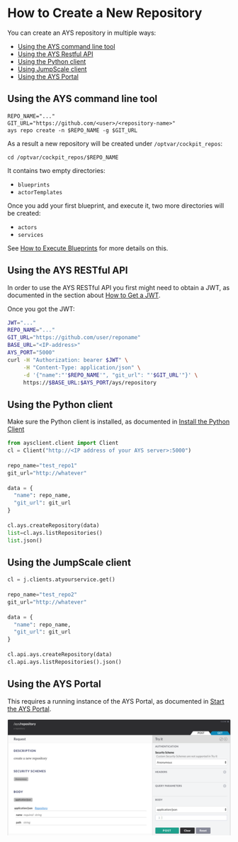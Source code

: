 # How to Create a New Repository

You can create an AYS repository in multiple ways:

- [Using the AYS command line tool](#cli)
- [Using the AYS Restful API](#rest)
- [Using the Python client](#python)
- [Using JumpScale client](#using-the-jumpScale-client)
- [Using the AYS Portal](#portal)


<a id="cli"></a>
## Using the AYS command line tool

```
REPO_NAME="..."
GIT_URL="https://github.com/<user>/<repository-name>"
ays repo create -n $REPO_NAME -g $GIT_URL
```

As a result a new repository will be created under `/optvar/cockpit_repos`:
```
cd /optvar/cockpit_repos/$REPO_NAME
```

It contains two empty directories:
- `blueprints`
- `actorTemplates`

Once you add your first blueprint, and execute it, two more directories will be created:

- `actors`
- `services`

See [How to Execute Blueprints](../Execute_blueprint/Execute_blueprint.md) for more details on this.

<a id="rest"></a>
## Using the AYS RESTful API

In order to use the AYS RESTful API you first might need to obtain a JWT, as documented in the section about [How to Get a JWT](../Get_JWT/Get_JWT.md).

Once you got the JWT:

```bash
JWT="..."
REPO_NAME="..."
GIT_URL="https://github.com/user/reponame"
BASE_URL="<IP-address>"
AYS_PORT="5000"
curl -H "Authorization: bearer $JWT" \
     -H "Content-Type: application/json" \
     -d '{"name":"'$REPO_NAME'", "git_url": "'$GIT_URL'"}' \
     https://$BASE_URL:$AYS_PORT/ays/repository
```


<a id="python"></a>
## Using the Python client

Make sure the Python client is installed, as documented in [Install the Python Client](../../gettingstarted/python.md)

```python
from aysclient.client import Client
cl = Client("http://<IP address of your AYS server>:5000")

repo_name="test_repo1"
git_url="http://whatever"

data = {
  "name": repo_name,
  "git_url": git_url
}

cl.ays.createRepository(data)
list=cl.ays.listRepositories()
list.json()
```

## Using the JumpScale client

```python
cl = j.clients.atyourservice.get()

repo_name="test_repo2"
git_url="http://whatever"

data = {
  "name": repo_name,
  "git_url": git_url
}

cl.api.ays.createRepository(data)
cl.api.ays.listRepositories().json()
```

<a id="portal"></a>
## Using the AYS Portal

This requires a running instance of the AYS Portal, as documented in [Start the AYS Portal](../../gettingstarted/portal.md).

![](create-repository.png)
